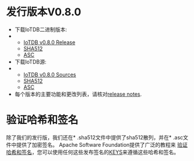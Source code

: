 # 发行版本V0.8.0
- 下载IoTDB二进制版本:
- - [IoTDB v0.8.0 Release](https://www.apache.org/dyn/closer.cgi/incubator/iotdb/0.8.0-incubating/apache-iotdb-0.8.0-incubating-bin.zip) 
  - [SHA512](https://downloads.apache.org/incubator/iotdb/0.8.0-incubating/apache-iotdb-0.8.0-incubating-bin.zip.sha512)
  - [ASC](https://downloads.apache.org/incubator/iotdb/0.8.0-incubating/apache-iotdb-0.8.0-incubating-bin.zip.asc)
- 下载IoTDB源:
- - [IoTDB v0.8.0 Sources](https://www.apache.org/dyn/closer.cgi/incubator/iotdb/0.8.0-incubating/apache-iotdb-0.8.0-incubating-source-release.zip)
  - [SHA512](https://downloads.apache.org/incubator/iotdb/0.8.0-incubating/apache-iotdb-0.8.0-incubating-source-release.zip.sha512)
  - [ASC](https://downloads.apache.org/incubator/iotdb/0.8.0-incubating/apache-iotdb-0.8.0-incubating-source-release.zip.asc)
- 每个版本的主要功能和更改列表，请核对[release notes](https://raw.githubusercontent.com/apache/incubator-iotdb/release/0.8.0/RELEASE_NOTES.md).



# 验证哈希和签名

除了我们的发行版，我们还在* .sha512文件中提供了sha512散列，并在* .asc文件中提供了加密签名。  Apache Software Foundation提供了广泛的教程来 [验证哈希和签名](http://www.apache.org/info/verification.html)，您可以使用任何这些发布签名的[KEYS](https://downloads.apache.org/incubator/iotdb/KEYS)来遵循这些哈希和签名。

<FooterFixed/>